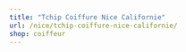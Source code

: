 ```yaml
---
title: "Tchip Coiffure Nice Californie"
url: /nice/tchip-coiffure-nice-californie/
shop: coiffeur
---
```

